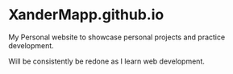 # XanderMapp.github.io

My Personal website to showcase personal projects and practice development.

Will be consistently be redone as I learn web development.

